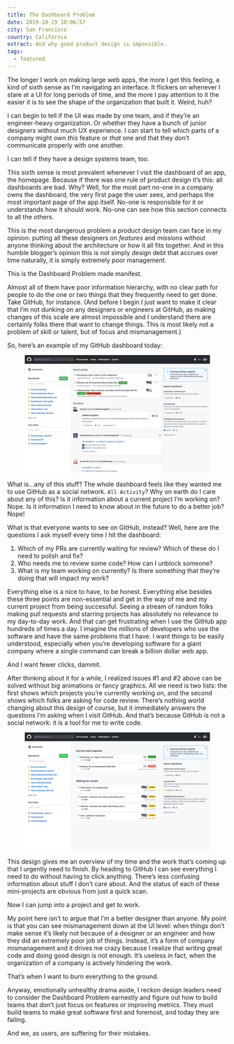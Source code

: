 ```yaml
---
title: The Dashboard Problem
date: 2019-10-19 10:06:57
city: San Francisco
country: California
extract: And why good product design is impossible.
tags:
  - featured
---
```


The longer I work on making large web apps, the more I get this feeling, a kind of sixth sense as I’m navigating an interface. It flickers on whenever I stare at a UI for long periods of time, and the more I pay attention to it the easier it is to see the shape of the organization that built it. Weird, huh?

I can begin to tell if the UI was made by one team, and if they’re an engineer-heavy organization. Or whether they have a bunch of junior designers without much UX experience. I can start to tell which parts of a company might own _this_ feature or _that_ one and that they don’t communicate properly with one another.

I can tell if they have a design systems team, too.

This sixth sense is most prevalent whenever I visit the dashboard of an app, the homepage. Because if there was one rule of product design it’s this: all dashboards are bad. Why? Well, for the most part no-one in a company owns the dashboard, the very first page the user sees, and perhaps the most important page of the app itself. No-one is responsible for it or understands how it should work. No-one can see how this section connects to all the others.

This is the most dangerous problem a product design team can face in my opinion: putting all these designers on _features_ and _missions_ without anyone thinking about the architecture or how it all fits together. And in this humble blogger’s opinion this is not simply design debt that accrues over time naturally, it is simply extremely poor management.

This is the Dashboard Problem made manifest.

Almost all of them have poor information hierarchy, with no clear path for people to do the one or two things that they frequently need to get done. Take GitHub, for instance. (And before I begin I just want to make it clear that I’m not dunking on any designers or engineers at GitHub, as making changes of this scale are almost impossible and I understand there are certainly folks there that want to change things. This is most likely not a problem of skill or talent, but of focus and mismanagement.)

So, here’s an example of my GitHub dashboard today:

<div class="m-wrapper--full">
  <figure class="m-wrapper--unpadded">
<img class="chrome-shadow" alt="A screenshot of my GitHub dashboard" src="../uploads/github-redesign-before.jpg" loading="lazy" />
</figure>
</div>

What is...any of this stuff? The whole dashboard feels like they wanted me to use GitHub as a social network. `All Activity`? Why on earth do I care about any of this? Is it information about a current project I’m working on? Nope. Is it information I need to know about in the future to do a better job? Nope!

What is that everyone wants to see on GitHub, instead? Well, here are the questions I ask myself every time I hit the dashboard:

1. Which of my PRs are currently waiting for review? Which of these do I need to polish and fix?
2. Who needs me to review some code? How can I unblock someone?
3. What is my team working on currently? Is there something that they’re doing that will impact my work?

Everything else is a nice to have, to be honest. Everything else besides these three points are non-essential and get in the way of me and my current project from being successful. Seeing a stream of random folks making pull requests and starring projects has absolutely no relevance to my day-to-day work. And that can get frustrating when I use the GitHub app hundreds of times a day. I imagine the millions of developers who use the software and have the same problems that I have. I want things to be easily understood, especially when you’re developing software for a giant company where a single command can break a billion dollar web app.

And I want fewer clicks, dammit.

After thinking about it for a while, I realized issues #1 and #2 above can be solved without big animations or fancy graphics. All we need is two lists: the first shows which projects you’re currently working on, and the second shows which folks are asking for code review. There’s nothing world changing about this design of course, but it immediately answers the questions I’m asking when I visit GitHub. And that’s because GitHub is not a social network: it is a tool for me to write code.

<div class="m-wrapper--full">
  <figure class="m-wrapper--unpadded">
<img class="chrome-shadow" alt="A screenshot of my GitHub dashboard redesign" src="../uploads/github-redesign-after.jpg" loading="lazy"/>
</figure>
</div>

This design gives me an overview of my time and the work that’s coming up that I urgently need to finish. By heading to GitHub I can see everything I need to do without having to click anything. There’s less confusing information about stuff I don’t care about. And the status of each of these mini-projects are obvious from just a quick scan.

Now I can jump into a project and get to work.

My point here isn’t to argue that I’m a better designer than anyone. My point is that you can see mismanagement down at the UI level: when things don’t make sense it’s likely not because of a designer or an engineer and how they did an extremely poor job of things. Instead, it’s a form of company mismanagement and it drives me crazy because I realize that writing great code and doing good design is not enough. It’s useless in fact, when the organization of a company is actively hindering the work.

That’s when I want to burn everything to the ground.

Anyway, emotionally unhealthy drama aside, I reckon design leaders need to consider the Dashboard Problem earnestly and figure out how to build teams that don’t just focus on features or improving metrics. They must build teams to make great software first and foremost, and today they are failing.

And we, as users, are suffering for their mistakes.
